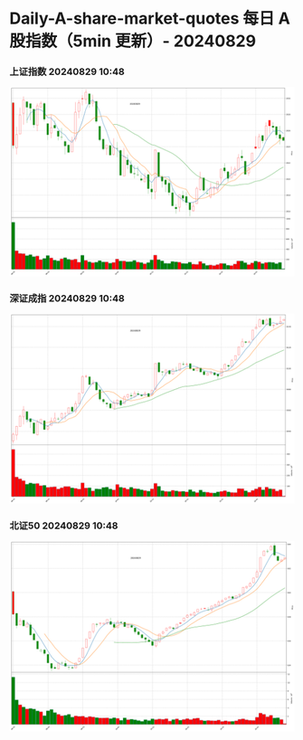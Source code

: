 
# Daily-A-share-market-quotes 每日 A 股指数（5min 更新）- 20240829

### 上证指数 20240829 10:48
![](./fig/2024/8/20240829-sh000001.png)

### 深证成指 20240829 10:48
![](./fig/2024/8/20240829-sz399001.png)

### 北证50 20240829 10:48
![](./fig/2024/8/20240829-bj899050.png)
